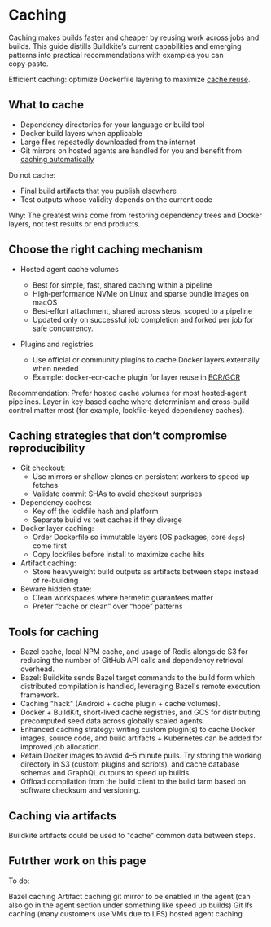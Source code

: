 # Caching

Caching makes builds faster and cheaper by reusing work across jobs and builds. This guide distills Buildkite’s current capabilities and emerging patterns into practical recommendations with examples you can copy‑paste.

Efficient caching: optimize Dockerfile layering to maximize [cache reuse](https://docs.docker.com/build/cache/).

## What to cache

- Dependency directories for your language or build tool
- Docker build layers when applicable
- Large files repeatedly downloaded from the internet
- Git mirrors on hosted agents are handled for you and benefit from [caching automatically](/docs/pipelines/hosted-agents/cache-volumes)

Do not cache:

- Final build artifacts that you publish elsewhere
- Test outputs whose validity depends on the current code

Why: The greatest wins come from restoring dependency trees and Docker layers, not test results or end products.

## Choose the right caching mechanism

- Hosted agent cache volumes

    * Best for simple, fast, shared caching within a pipeline
    * High‑performance NVMe on Linux and sparse bundle images on macOS
    * Best‑effort attachment, shared across steps, scoped to a pipeline
    * Updated only on successful job completion and forked per job for safe concurrency.

- Plugins and registries
    * Use official or community plugins to cache Docker layers externally when needed
    * Example: docker‑ecr‑cache plugin for layer reuse in [ECR/GCR](https://github.com/seek-oss/docker-ecr-cache-buildkite-plugin)

Recommendation: Prefer hosted cache volumes for most hosted‑agent pipelines. Layer in key‑based cache where determinism and cross‑build control matter most (for example, lockfile‑keyed dependency caches).

## Caching strategies that don’t compromise reproducibility

- Git checkout:
    * Use mirrors or shallow clones on persistent workers to speed up fetches
    * Validate commit SHAs to avoid checkout surprises
- Dependency caches:
    * Key off the lockfile hash and platform
    * Separate build vs test caches if they diverge
- Docker layer caching:
    * Order Dockerfile so immutable layers (OS packages, core `deps`) come first
    * Copy lockfiles before install to maximize cache hits
- Artifact caching:
    * Store heavyweight build outputs as artifacts between steps instead of re-building
- Beware hidden state:
    * Clean workspaces where hermetic guarantees matter
    * Prefer “cache or clean” over “hope” patterns

## Tools for caching

- Bazel cache, local NPM cache, and usage of Redis alongside S3 for reducing the number of GitHub API calls and dependency retrieval overhead.
- Bazel: Buildkite sends Bazel target commands to the build form which distributed compilation is handled, leveraging Bazel's remote execution framework.
- Caching "hack" (Android + cache plugin + cache volumes).
- Docker + BuildKit, short-lived cache registries, and GCS for distributing precomputed seed data across globally scaled agents.
- Enhanced caching strategy: writing custom plugin(s) to cache Docker images, source code, and build artifacts + Kubernetes can be added for improved job allocation.
- Retain Docker images to avoid 4–5 minute pulls. Try storing the working directory in S3 (custom plugins and scripts), and cache database schemas and GraphQL outputs to speed up builds.
- Offload compilation from the build client to the build farm based on software checksum and versioning.

## Caching via artifacts

Buildkite artifacts could be used to "cache" common data between steps.

## Futrther work on this page

To do:

Bazel caching
Artifact caching
git mirror to be enabled in the agent (can also go in the agent section under something like speed up builds)
Git lfs caching (many customers use VMs due to LFS)
hosted agent caching
